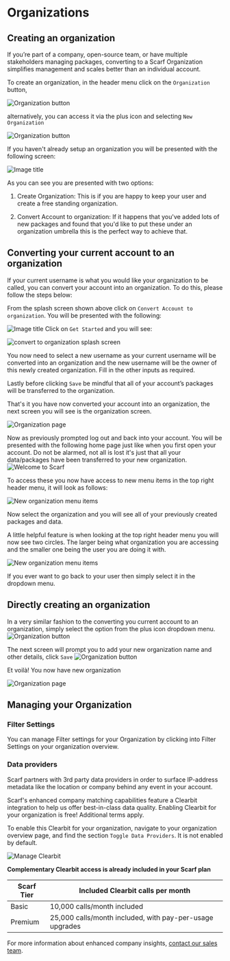 # Organizations

## Creating an organization

If you’re part of a company, open-source team, or have multiple stakeholders managing packages, converting to a Scarf Organization simplifies management and scales better than an individual account. 

To create an organization, in the header menu click on the `Organization` button,

![Organization button](assets/pics/orgs/organization-button.png)

alternatively, you can access it via the plus icon and selecting `New Organization`

![Organization button](assets/pics/orgs/create-new-organization.png)

If you haven't already setup an organization you will be presented with the following screen:

![Image title](assets/pics/orgs/organization-splash-screen.png)

As you can see you are presented with two options:

1. Create Organization: This is if you are happy to keep your user and create a free standing organization.

2. Convert Account to organization: If it happens that you've added lots of new packages and found that you'd like to put these under an organization umbrella this is the perfect way to achieve that.

## Converting your current account to an organization

If your current username is what you would like your organization to be called, you can convert your account into an organization. To do this, please follow the steps below:

From the splash screen shown above click on `Convert Account to organization`. You will be presented with the following:

![Image title](assets/pics/orgs/convert-account-spash.png)
Click on `Get Started` and you will see:

![convert to organization splash screen](assets/pics/orgs/convert-to-organization.png)

You now need to select a new username as your current username will be converted into an organization and the new username will be the owner of this newly created organization. Fill in the other inputs as required.

Lastly before clicking `Save` be mindful that all of your account’s packages will be transferred to the organization.

That's it you have now converted your account into an organization, the next screen you will see is the organization screen.

![Organization page](assets/pics/orgs/organization-page.png)

Now as previously prompted log out and back into your account. You will be presented with the following home page just like when you first open your account. Do not be alarmed, not all is lost it's just that all your data/packages have been transferred to your new organization.
![Welcome to Scarf](assets/pics/orgs/welcome-to-scarf.png)

To access these you now have access to new menu items in the top right header menu, it will look as follows:

![New organization menu items](assets/pics/orgs/new-org-menu.png)

Now select the organization and you will see all of your previously created packages and data.

A little helpful feature is when looking at the top right header menu you will now see two circles. The larger being what organization you are accessing and the smaller one being the user you are doing it with.

![New organization menu items](assets/pics/orgs/acting-as-organisation.png)

If you ever want to go back to your user then simply select it in the dropdown menu.


## Directly creating an organization
In a very similar fashion to the converting you current account to an organization, simply select the option from the plus icon dropdown menu.
![Organization button](assets/pics/orgs/create-new-organization.png)

The next screen will prompt you to add your new organization name and other details, click `Save`
![Organization button](assets/pics/orgs/new-organization.png)

Et voilà! You now have new organization

![Organization page](assets/pics/orgs/organization-edit-page.png)

## Managing your Organization

### Filter Settings

You can manage Filter settings for your Organization by clicking into Filter Settings on your organization overview. 

### Data providers

Scarf partners with 3rd party data providers in order to surface IP-address metadata like the location or company behind any event in your account.

Scarf's enhanced company matching capabilities feature a Clearbit integration to help us offer best-in-class data quality. Enabling Clearbit for your organization is free! Additional terms apply.

To enable this Clearbit for your organization, navigate to your organization overview page, and find the section `Toggle Data Providers`. It is not enabled by default.

![Manage Clearbit](assets/pics/orgs/enable-clearbit.png)

**Complementary Clearbit access is already included in your Scarf plan**

| Scarf Tier | Included Clearbit calls per month                        |
|------------|----------------------------------------------------------|
| Basic      | 10,000 calls/month included                              |
| Premium    | 25,000 calls/month included, with pay-per-usage upgrades |

For more information about enhanced company insights, [contact our sales team](mailto:help@scarf.sh).


